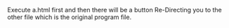 Execute a.html first and then there will be a button Re-Directing you to the other file which is the original program file.
